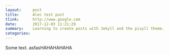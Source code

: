 ```yaml
---
layout:     post
title:      Alec test post
tlink:		http://www.google.com
date:       2017-12-03 11:21:29
summary:    Learning to create posts with Jekyll and the pixyll theme.
categories: 
---
```


Some text.
asfasHAHAHAHAHA
